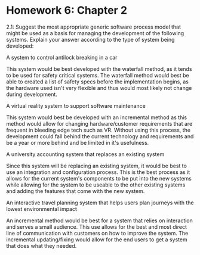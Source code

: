 # Homework 6: Chapter 2


 2.1: Suggest the most appropriate generic software process model that might be used as a basis for managing the development of the following systems. Explain your answer according to the type of system being developed:

 A system to control antilock breaking in a car
 
 This system would be best developed with the waterfall method, as it tends to be used for safety critical systems. The waterfall method would best be able to created a list of safety specs before the implementation begins, as the hardware used isn't very flexible and thus would most likely not change during development.

 A virtual reality system to support software maintenance
 
 This system would best be developed with an incremental method as this method would allow for changing hardware/customer requirements that are frequent in bleeding edge tech such as VR. Without using this process, the development could fall behind the current technology and requirements and be a year or more behind and be limited in it's usefulness.

 A university accounting system that replaces an existing system
 
 Since this system will be replacing an existing system, it would be best to use an integration and configuration process. This is the best process as it allows for the current system's components to be put into the new systems while allowing for the system to be useable to the other existing systems and adding the features that come with the new system.

 An interactive travel planning system that helps users plan journeys with the lowest environmental impact

 An incremental method would be best for a system that relies on interaction and serves a small audience. This use allows for the best and most direct line of communication with customers on how to improve the system. The incremental updating/fixing would allow for the end users to get a system that does what they needed.